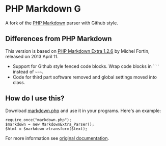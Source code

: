 PHP Markdown G
==============

A fork of the [PHP Markdown](http://michelf.com/projects/php-markdown/) parser with Github style.

Differences from PHP Markdown
-----------------------------
This version is based on [PHP Markdown Extra 1.2.6](http://michelf.ca/projects/php-markdown/classic/) by Michel Fortin, released on 2013 April 11.  

* Support for Github style fenced code blocks. Wrap code blocks in ` ``` ` instead of `~~~`.
* Code for third part software removed and global settings moved into class.

How do I use this?
------------------
Download [markdown.php](markdown.php?raw=true) and use it in your programs. Here's an example:

    require_once("markdown.php");
    $markdown = new MarkdownExtra_Parser();
    $html = $markdown->transform($text);

For more information see [original documentation](http://michelf.ca/projects/php-markdown/configuration/).
